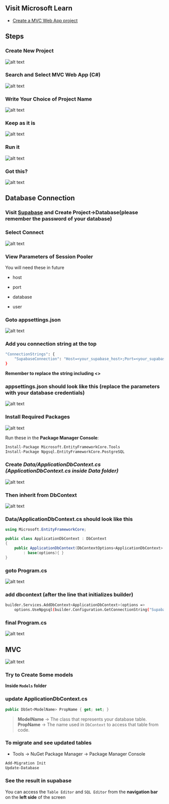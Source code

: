 ## Visit Microsoft Learn
- [Create a MVC Web App project](https://learn.microsoft.com/en-us/aspnet/core/tutorials/first-mvc-app/start-mvc?view=aspnetcore-8.0)

## Steps
### Create New Project
![alt text](image.png)
### Search and Select MVC Web App (C#)
![alt text](image-1.png)
### Write Your Choice of Project Name
![alt text](image-2.png)
### Keep as it is
![alt text](image-3.png)
### Run it
![alt text](image-4.png)
### Got this?
![alt text](image-6.png)

## Database Connection
### Visit [Supabase](https://supabase.com/) and Create Project->Database(please remember the password of your database)
### Select Connect
![alt text](image-7.png)
### View Parameters of Session Pooler
You will need these in future
- host

- port

- database

- user



### Goto appsettings.json
![alt text](image-8.png)
### Add you connection string at the top
```sh
"ConnectionStrings": {
    "SupabaseConnection": "Host=<your_supabase_host>;Port=<your_supabase_port>;Database=<your_database_name>;Username=<your_username>;Password=<your_password>"
}
```

**Remember to replace the string including <>**
### appsettings.json should look like this (replace the parameters with your database credentials)
![alt text](image-9.png)

<!-- ### goto nuget package manager
![alt text](image-10.png)

### goto browse and search for **Npgsql.EntityFrameworkCore.PostgreSQL**
![alt text](image-11.png)
### install it (apply -> I accept)
![alt text](image-12.png)

### Do same for **Microsoft.EntityFrameworkCore.Tools**
![alt text](image-16.png) -->


### Install Required Packages
![alt text](image-18.png)

Run these in the **Package Manager Console**:

```bash
Install-Package Microsoft.EntityFrameworkCore.Tools
Install-Package Npgsql.EntityFrameworkCore.PostgreSQL
```

### Create ***Data/ApplicationDbContext.cs (ApplicationDbContext.cs inside Data folder)***
![alt text](image-20.png)
### Then inherit from DbContext
![alt text](image-14.png)
### Data/ApplicationDbContext.cs should look like this
```csharp
using Microsoft.EntityFrameworkCore;

public class ApplicationDbContext : DbContext
{
    public ApplicationDbContext(DbContextOptions<ApplicationDbContext> options)
        : base(options){ }
}

```


### goto Program.cs
![alt text](image-13.png)

### add dbcontext (after the line that initializes builder)
```sh
builder.Services.AddDbContext<ApplicationDbContext>(options =>
    options.UseNpgsql(builder.Configuration.GetConnectionString("SupabaseConnection")));
```
### final Program.cs
![alt text](image-15.png)

## MVC
![alt text](image-17.png)

### Try to Create Some models
**Inside ```Models``` folder**
### update **ApplicationDbContext.cs**
```csharp
public DbSet<ModelName> PropName { get; set; }
```
> **ModelName** → The class that represents your database table.  
**PropName** → The name used in `DbContext` to access that table from code.

### To migrate and see updated tables
- Tools → NuGet Package Manager → Package Manager Console
```sh
Add-Migration Init
Update-Database
```

### See the result in supabase
You can access the ``Table Editor`` and ``SQL Editor`` from the **navigation bar** on the **left side** of the screen